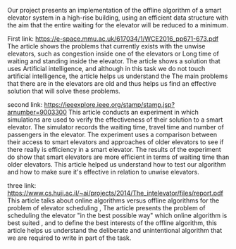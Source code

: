 Our project presents an implementation of the offline algorithm of a smart elevator system in a high-rise building, using an efficient data structure with the aim that the entire waiting for the elevator will be reduced to a minimum.

First link: https://e-space.mmu.ac.uk/617034/1/WCE2016_pp671-673.pdf
The article shows the problems that currently exists with the unwise elevators, such as congestion inside one of the elevators or 
Long time of waiting and standing inside the elevator. 
The article shows a solution that uses  Artificial intelligence, and although in this task we do not touch artificial intelligence, the article helps us understand the 
The main problems that there are in the elevators are old and thus helps us find an effective solution that will solve these problems.

second link: https://ieeexplore.ieee.org/stamp/stamp.jsp?arnumber=9003300 
This article conducts an experiment in which simulations are used to verify the effectiveness of their solution to a smart elevator. 
The simulator records the waiting time, travel time and number of passengers in the elevator. 
The experiment uses a comparison between their access to smart elevators and approaches of older elevators to see if there really is efficiency in a smart elevator. 
The results of the experiment do show that smart elevators are more efficient in terms of waiting time than older elevators. 
This article helped us understand how to test our algorithm and how to make sure it's effective in relation to unwise elevators.


three link: https://www.cs.huji.ac.il/~ai/projects/2014/The_intelevator/files/report.pdf
This article talks about online algorithms versus offline algorithms for the problem of elevator scheduling ,
The article presents the problem of scheduling the elevator "in the best possible way" which online algorithm is best suited ,
and to define the best interests of the offline algorithm, 
this article helps us understand the deliberate and unintentional algorithm that we are required to write in part of the task.


